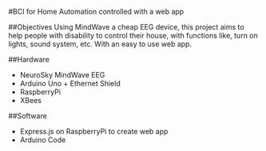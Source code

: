 #BCI for Home Automation controlled with a web app

##Objectives
Using MindWave a cheap EEG device, this project aims to help people with disability
to control their house, with functions like, turn on lights, sound system, etc. With an
easy to use web app.

##Hardware
* NeuroSky MindWave EEG
* Arduino Uno + Ethernet Shield
* RaspberryPi
* XBees

##Software
* Express.js on RaspberryPi to create web app
* Arduino Code







[alisson]:http://res.cloudinary.com/dwdnsnrrp/image/upload/v1465942152/alisson_gq86ar.jpg
[alvaro]:http://res.cloudinary.com/dwdnsnrrp/image/upload/c_scale,h_296/v1465942152/13246165_1043121005775308_6023673158165317489_o_wvbnov.jpg
[cassio]:http://res.cloudinary.com/dwdnsnrrp/image/upload/c_scale,h_296/v1465942152/12572940_10205744606997173_4909509969112143437_n_o6l1rd.jpg
[matheus]:http://res.cloudinary.com/dwdnsnrrp/image/upload/c_scale,h_296/v1465942152/13103448_1365526806797507_3243222168597109378_n_jgd4lw.jpg
[vinicius]:http://res.cloudinary.com/dwdnsnrrp/image/upload/c_scale,h_296/v1465942152/13178866_1279424035401857_4617775189493520288_n_ja6okx.jpg
